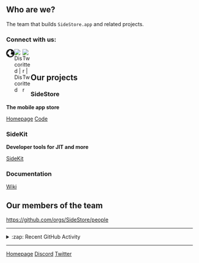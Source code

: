 <!-- 
Docs: How to use GitHub README and actions to auto-generate embedded content.
https://github.com/anuraghazra/github-readme-stats
https://www.youtube.com/watch?v=n6d4KHSKqGk
https://github.com/rahuldkjain/github-profile-readme-generator
 -->

## Who are we?

The team that builds `SideStore.app` and related projects.

### Connect with us:

<!--
[![Website](https://img.shields.io/website?label=sidestore.io&style=for-the-badge&url=https://sidestore.io)](https://sidestore.io)
[![Twitter Follow](https://img.shields.io/twitter/follow/sidestore_io?color=1DA1F2&logo=twitter&style=for-the-badge)](https://twitter.com/intent/follow?original_referer=https%3A%2F%2Fgithub.com%2Fsidestore&screen_name=sidestore)
[![GitHub Followers](https://img.shields.io/github/followers/sidestore?style=for-the-badge)]()
[![GitHub Sponsors](https://img.shields.io/github/sponsors/sidestore?style=for-the-badge
)]() 
-->

[<img align="left" alt="sidestore.io" width="22px" src="https://raw.githubusercontent.com/iconic/open-iconic/master/svg/globe.svg" />][website]
[<img align="left" alt="Discord | Discord" width="22px" src="https://cdn.jsdelivr.net/npm/simple-icons@v3/icons/discord.svg" />][discord]
[<img align="left" alt="Twitter | Twitter" width="22px" src="https://cdn.jsdelivr.net/npm/simple-icons@v3/icons/twitter.svg" />][twitter]

<br />
<br />

## Our projects

### SideStore

__The mobile app store__

[Homepage][website]
[Code][git.sidestore]

### SideKit

__Developer tools for JIT and more__

[SideKit][git.sidekit]

### Documentation

[Wiki][wiki]

## Our members of the team

https://github.com/orgs/SideStore/people

---

<details>
  <summary>:zap: Recent GitHub Activity</summary>

<!--START_SECTION:activity-->
1. 🗣 Commented on [#47](https://github.com/SideStore/Community-Source/issues/47) in [SideStore/Community-Source](https://github.com/SideStore/Community-Source)
2. ❗️ Closed issue [#47](https://github.com/SideStore/Community-Source/issues/47) in [SideStore/Community-Source](https://github.com/SideStore/Community-Source)
3. 🗣 Commented on [#664](https://github.com/SideStore/SideStore/issues/664) in [SideStore/SideStore](https://github.com/SideStore/SideStore)
4. ❗️ Opened issue [#664](https://github.com/SideStore/SideStore/issues/664) in [SideStore/SideStore](https://github.com/SideStore/SideStore)
5. 🗣 Commented on [#47](https://github.com/SideStore/Community-Source/issues/47) in [SideStore/Community-Source](https://github.com/SideStore/Community-Source)
6. 🗣 Commented on [#11](https://github.com/SideStore/Community-Source/issues/11) in [SideStore/Community-Source](https://github.com/SideStore/Community-Source)
7. ❗️ Closed issue [#11](https://github.com/SideStore/Community-Source/issues/11) in [SideStore/Community-Source](https://github.com/SideStore/Community-Source)
8. 🗣 Commented on [#17](https://github.com/SideStore/omnisette-server/issues/17) in [SideStore/omnisette-server](https://github.com/SideStore/omnisette-server)
9. ❗️ Closed issue [#17](https://github.com/SideStore/omnisette-server/issues/17) in [SideStore/omnisette-server](https://github.com/SideStore/omnisette-server)
10. ❗️ Reopened issue [#17](https://github.com/SideStore/omnisette-server/issues/17) in [SideStore/omnisette-server](https://github.com/SideStore/omnisette-server)
11. ❗️ Closed issue [#17](https://github.com/SideStore/omnisette-server/issues/17) in [SideStore/omnisette-server](https://github.com/SideStore/omnisette-server)
12. ❗️ Opened issue [#17](https://github.com/SideStore/omnisette-server/issues/17) in [SideStore/omnisette-server](https://github.com/SideStore/omnisette-server)
13. 💪 Opened PR [#51](https://github.com/SideStore/Community-Source/pull/51) in [SideStore/Community-Source](https://github.com/SideStore/Community-Source)
14. 🗣 Commented on [#39](https://github.com/SideStore/Community-Source/issues/39) in [SideStore/Community-Source](https://github.com/SideStore/Community-Source)
15. ❌ Closed PR [#39](https://github.com/SideStore/Community-Source/pull/39) in [SideStore/Community-Source](https://github.com/SideStore/Community-Source)
16. 🗣 Commented on [#662](https://github.com/SideStore/SideStore/issues/662) in [SideStore/SideStore](https://github.com/SideStore/SideStore)
17. 🗣 Commented on [#662](https://github.com/SideStore/SideStore/issues/662) in [SideStore/SideStore](https://github.com/SideStore/SideStore)
18. 🗣 Commented on [#657](https://github.com/SideStore/SideStore/issues/657) in [SideStore/SideStore](https://github.com/SideStore/SideStore)
19. 🗣 Commented on [#652](https://github.com/SideStore/SideStore/issues/652) in [SideStore/SideStore](https://github.com/SideStore/SideStore)
20. ❗️ Closed issue [#53](https://github.com/SideStore/sidestore.github.io/issues/53) in [SideStore/sidestore.github.io](https://github.com/SideStore/sidestore.github.io)
<!--END_SECTION:activity-->

</details>

---

[Homepage][patreon] [Discord][discord] [Twitter][twitter]

<!--
- [Patreon][patreon]
- [OpenCollective][opencollective]
- [YouTube][youtube]
-->

[website]: https://sidestore.io
[wiki]: https://wiki.sidestore.io
[twitter]: https://twitter.com/sidestore_io
[discord]: https://discord.gg/sidestore-949183273383395328
[youtube]: https://youtube.com/TODO
[patreon]: https://www.patreon.com/SideStore
[opencollective]: https://opencollective.com/TODO
[git.sidestore]: https://github.com/SideStore/SideStore/
[git.sidekit]: https://github.com/SideStore/SideKit


